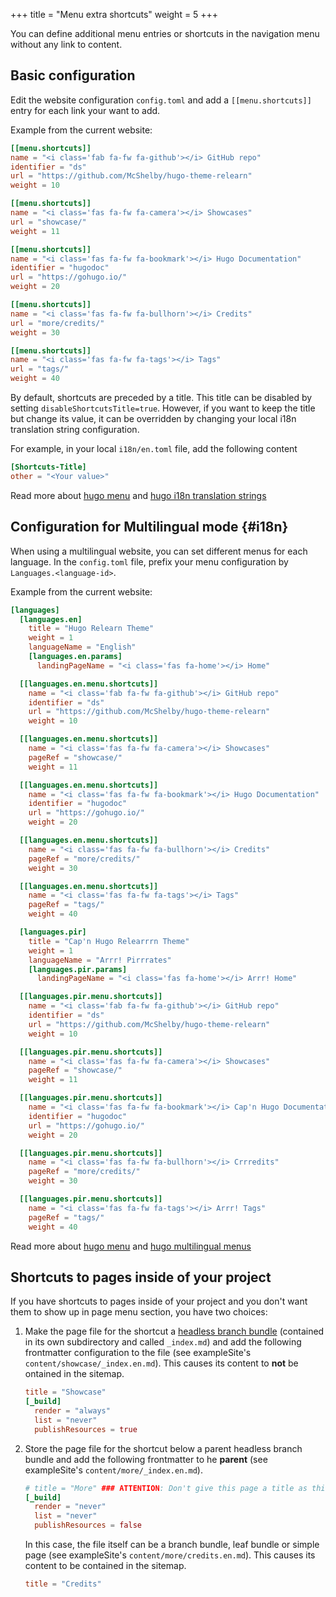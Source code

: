 +++
title = "Menu extra shortcuts"
weight = 5
+++

You can define additional menu entries or shortcuts in the navigation menu without any link to content.

## Basic configuration

Edit the website configuration `config.toml` and add a `[[menu.shortcuts]]` entry for each link your want to add.

Example from the current website:

````toml
[[menu.shortcuts]]
name = "<i class='fab fa-fw fa-github'></i> GitHub repo"
identifier = "ds"
url = "https://github.com/McShelby/hugo-theme-relearn"
weight = 10

[[menu.shortcuts]]
name = "<i class='fas fa-fw fa-camera'></i> Showcases"
url = "showcase/"
weight = 11

[[menu.shortcuts]]
name = "<i class='fas fa-fw fa-bookmark'></i> Hugo Documentation"
identifier = "hugodoc"
url = "https://gohugo.io/"
weight = 20

[[menu.shortcuts]]
name = "<i class='fas fa-fw fa-bullhorn'></i> Credits"
url = "more/credits/"
weight = 30

[[menu.shortcuts]]
name = "<i class='fas fa-fw fa-tags'></i> Tags"
url = "tags/"
weight = 40
````

By default, shortcuts are preceded by a title. This title can be disabled by setting `disableShortcutsTitle=true`.
However, if you want to keep the title but change its value, it can be overridden by changing your local i18n translation string configuration.

For example, in your local `i18n/en.toml` file, add the following content

````toml
[Shortcuts-Title]
other = "<Your value>"
````

Read more about [hugo menu](https://gohugo.io/extras/menus/) and [hugo i18n translation strings](https://gohugo.io/content-management/multilingual/#translation-of-strings)

## Configuration for Multilingual mode {#i18n}

When using a multilingual website, you can set different menus for each language. In the `config.toml` file, prefix your menu configuration by `Languages.<language-id>`.

Example from the current website:

````toml
[languages]
  [languages.en]
    title = "Hugo Relearn Theme"
    weight = 1
    languageName = "English"
    [languages.en.params]
      landingPageName = "<i class='fas fa-home'></i> Home"

  [[languages.en.menu.shortcuts]]
    name = "<i class='fab fa-fw fa-github'></i> GitHub repo"
    identifier = "ds"
    url = "https://github.com/McShelby/hugo-theme-relearn"
    weight = 10

  [[languages.en.menu.shortcuts]]
    name = "<i class='fas fa-fw fa-camera'></i> Showcases"
    pageRef = "showcase/"
    weight = 11

  [[languages.en.menu.shortcuts]]
    name = "<i class='fas fa-fw fa-bookmark'></i> Hugo Documentation"
    identifier = "hugodoc"
    url = "https://gohugo.io/"
    weight = 20

  [[languages.en.menu.shortcuts]]
    name = "<i class='fas fa-fw fa-bullhorn'></i> Credits"
    pageRef = "more/credits/"
    weight = 30

  [[languages.en.menu.shortcuts]]
    name = "<i class='fas fa-fw fa-tags'></i> Tags"
    pageRef = "tags/"
    weight = 40

  [languages.pir]
    title = "Cap'n Hugo Relearrrn Theme"
    weight = 1
    languageName = "Arrr! Pirrrates"
    [languages.pir.params]
      landingPageName = "<i class='fas fa-home'></i> Arrr! Home"

  [[languages.pir.menu.shortcuts]]
    name = "<i class='fab fa-fw fa-github'></i> GitHub repo"
    identifier = "ds"
    url = "https://github.com/McShelby/hugo-theme-relearn"
    weight = 10

  [[languages.pir.menu.shortcuts]]
    name = "<i class='fas fa-fw fa-camera'></i> Showcases"
    pageRef = "showcase/"
    weight = 11

  [[languages.pir.menu.shortcuts]]
    name = "<i class='fas fa-fw fa-bookmark'></i> Cap'n Hugo Documentat'n"
    identifier = "hugodoc"
    url = "https://gohugo.io/"
    weight = 20

  [[languages.pir.menu.shortcuts]]
    name = "<i class='fas fa-fw fa-bullhorn'></i> Crrredits"
    pageRef = "more/credits/"
    weight = 30

  [[languages.pir.menu.shortcuts]]
    name = "<i class='fas fa-fw fa-tags'></i> Arrr! Tags"
    pageRef = "tags/"
    weight = 40
````

Read more about [hugo menu](https://gohugo.io/extras/menus/) and [hugo multilingual menus](https://gohugo.io/content-management/multilingual/#menus)

## Shortcuts to pages inside of your project

If you have shortcuts to pages inside of your project and you don't want them to show up in page menu section, you have two choices:

1. Make the page file for the shortcut a [headless branch bundle](https://gohugo.io/content-management/age-bundles/#headless-bundle) (contained in its own subdirectory and called `_index.md`) and add the following frontmatter configuration to the file (see exampleSite's `content/showcase/_index.en.md`). This causes its content to **not** be ontained in the sitemap.

    ````toml
    title = "Showcase"
    [_build]
      render = "always"
      list = "never"
      publishResources = true
    ````

2. Store the page file for the shortcut below a parent headless branch bundle and add the following frontmatter to he **parent** (see exampleSite's `content/more/_index.en.md`).

    ````toml
    # title = "More" ### ATTENTION: Don't give this page a title as this will cause it to be in the breadcrumbs - a thing you most likely don't want
    [_build]
      render = "never"
      list = "never"
      publishResources = false
    ````

    In this case, the file itself can be a branch bundle, leaf bundle or simple page (see exampleSite's `content/more/credits.en.md`). This causes its content to be contained in the sitemap.

    ````toml
    title = "Credits"
    ````
